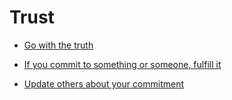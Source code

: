 # Trust


 - [Go with the truth](../Go%20with%20the%20truth/index.md)
    
 - [If you commit to something or someone, fulfill it](../If%20you%20commit%20to%20something%20or%20someone,%20fulfill%20it/index.md)
    
 - [Update others about your commitment](../Update%20others%20about%20your%20commitment/index.md)
    
